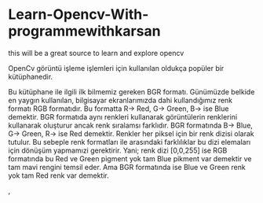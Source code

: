 # Learn-Opencv-With-programmewithkarsan



this will be a great source to learn and explore opencv


OpenCv görüntü işleme işlemleri için kullanılan oldukça popüler bir kütüphanedir. 

Bu kütüphane ile ilgili ilk bilmemiz gereken BGR formatı. Günümüzde belkide en yaygın kullanılan, bilgisayar ekranlarımızda dahi kullandığımız renk formatı RGB formatıdır. Bu formatta R-> Red, G-> Green, B-> ise Blue demektir. BGR formatıda aynı renkleri kullanarak görüntülerin renklerini kullanarak oluşturur ancak renk sıralamsı farklıdır. BGR formatında B-> Blue, G-> Green, R-> ise Red demektir. Renkler her piksel için bir renk dizisi olarak tutulur. Bu sebeple renk formatları ile arasındaki farklılıklar bu dizi elemaları için dönüşüm yapmamızi gerektirir. Yani; renk dizi [0,0,255] ise RGB formatında bu Red ve Green pigment yok tam Blue pikment var demektir ve tam mavi rengini temsil eder. Ama BGR formatında ise Blue ve Green renk yok tam Red renk var demektir. 




,




















